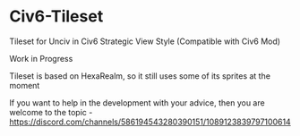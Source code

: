 # Civ6-Tileset
Tileset for Unciv in Civ6 Strategic View Style
(Compatible with Civ6 Mod)

Work in Progress

Tileset is based on HexaRealm, so it still uses some of its sprites at the moment

If you want to help in the development with your advice, then you are welcome to the topic - https://discord.com/channels/586194543280390151/1089123839797100614
